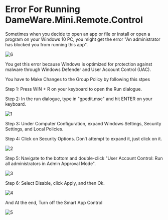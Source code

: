 # Error For Running DameWare.Mini.Remote.Control

Sometimes when you decide to open an app or file or install or open a program on your Windows 10 PC, you might get the error "An administrator has blocked you from running this app".

![6](https://github.com/Tmtmohseni/Tmtmohseni/assets/162871906/888a0281-00e5-45a1-bed0-b248aca39dc4)


You get this error because Windows is optimized for protection against malware through Windows Defender and User Account Control (UAC).

You have to Make Changes to the Group Policy by following this stpes 


Step 1: Press WIN + R on your keyboard to open the Run dialogue.

Step 2: In the run dialogue, type in "gpedit.msc" and hit ENTER on your keyboard.

![1](https://github.com/Tmtmohseni/Tmtmohseni/assets/162871906/e93f6d9a-0cc0-4749-b6fc-812056ae5da0)


Step 3: Under Computer Configuration, expand Windows Settings, Security Settings, and Local Policies.

Step 4: Click on Security Options. Don’t attempt to expand it, just click on it.

![2](https://github.com/Tmtmohseni/Tmtmohseni/assets/162871906/288918fd-a20f-452b-83a3-0fe9a14da7e2)


Step 5: Navigate to the bottom and double-click "User Account Control: Run all administrators in Admin Approval Mode".

![3](https://github.com/Tmtmohseni/Tmtmohseni/assets/162871906/2c97fb20-44ae-4446-ad9a-37e0462495e6)


Step 6: Select Disable, click Apply, and then Ok.

![4](https://github.com/Tmtmohseni/Tmtmohseni/assets/162871906/050adfb7-42b9-4cce-9c4f-bfdf38c9a691)


And At the end, Turn off the Smart App Control

![5](https://github.com/Tmtmohseni/Tmtmohseni/assets/162871906/47597092-8628-48c5-82d4-572da7ac8664)
